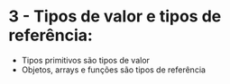 # 3 - Tipos de valor e tipos de referência:

- Tipos primitivos são tipos de valor
- Objetos, arrays e funções são tipos de referência
